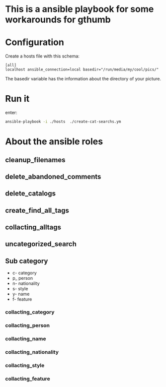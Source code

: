 # This is a ansible playbook for some workarounds for  gthumb #

# Configuration #

Create a hosts file with this schema:

```
[all]
localhost ansible_connection=local basedir="/run/media/my/cool/pics/"
```
The basedir variable has the information about the directory of your picture.

# Run it #

enter:
```bash
ansible-playbook -i ./hosts  ./create-cat-searchs.ym
```
# About the ansible roles #

##  cleanup_filenames ##
##  delete_abandoned_comments ##
##  delete_catalogs ##
##  create_find_all_tags ##
##  collacting_alltags ##
##  uncategorized_search ##

## Sub category ##

* c- category
* p_ person
* n- nationality
* s- style
* y- name
* f- feature

###  collacting_category ###
###  collacting_person ###
###  collacting_name ###
###  collacting_nationality ###
###  collacting_style ###
###  collacting_feature ###
